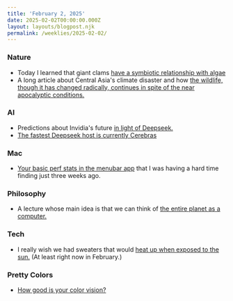 ```yaml
---
title: 'February 2, 2025'
date: 2025-02-02T00:00:00.000Z
layout: layouts/blogpost.njk
permalink: /weeklies/2025-02-02/
---
```

### Nature
* Today I learned that giant clams [have a symbiotic relationship with algae](https://www.colorado.edu/today/2025/01/27/how-tiny-algae-shaped-evolution-giant-clams)
* A long article about Central Asia's climate disaster and how [the wildlife, though it has changed radically, continues in spite of the near apocalyptic conditions.](https://www.noemamag.com/signs-of-life-in-a-desert-of-death/)

### AI
* Predictions about Invidia's future [in light of Deepseek.](https://news.ycombinator.com/item?id=42883218)
* [The fastest Deepseek host is currently Cerebras](https://venturebeat.com/ai/cerebras-becomes-the-worlds-fastest-host-for-deepseek-r1-outpacing-nvidia-gpus-by-57x/)

### Mac
* [Your basic perf stats in the menubar app](https://github.com/exelban/stats) that I was having a hard time finding just three weeks ago.

### Philosophy
* A lecture whose main idea is that we can think of [the entire planet as a computer.](https://longnow.org/ideas/a-philosophy-of-planetary-computation/)

### Tech
* I really wish we had sweaters that would [heat up when exposed to the sun.](https://uwaterloo.ca/news/media/smart-fabric-heats-under-sun)  (At least right now in February.)

### Pretty Colors
* [How good is your color vision?](https://vidzert.com/find-the-different-color)
